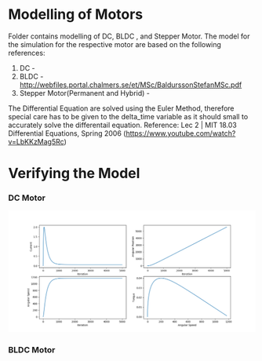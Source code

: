 # Modelling of Motors

Folder contains modelling of DC, BLDC , and Stepper Motor. The model for the simulation for the respective motor are based on the following references:
1) DC - 
2) BLDC - http://webfiles.portal.chalmers.se/et/MSc/BaldurssonStefanMSc.pdf
3) Stepper Motor(Permanent and Hybrid) -

The Differential Equation are solved using the Euler Method, therefore special care has to be given to the delta_time variable as it should small to accurately solve the differentail equation.
Reference: Lec 2 | MIT 18.03 Differential Equations, Spring 2006 (https://www.youtube.com/watch?v=LbKKzMag5Rc) 

# Verifying the Model

### DC Motor
![](DC_motor.png)

### BLDC Motor


